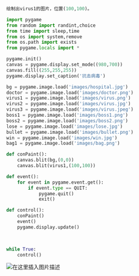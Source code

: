 ```python
绘制出virus1的图片，位置(100,100)。
```

```python
import pygame
from random import randint,choice
from time import sleep,time
from os import system,remove
from os.path import exists
from pygame.locals import *

pygame.init()   
canvas = pygame.display.set_mode((980,700))
canvas.fill((255,255,255))
pygame.display.set_caption('抗击病毒')

bg = pygame.image.load('images/hospital.jpg')
doctor = pygame.image.load('images/doctor.png')
virus1 = pygame.image.load('images/virus.png')
virus2 = pygame.image.load('images/virus.jpg')
virus3 = pygame.image.load('images/virus.jpeg')
boss1 = pygame.image.load('images/boss1.png')
boss2 = pygame.image.load('images/boss2.png')
lose = pygame.image.load('images/lose.jpg')
bullet = pygame.image.load('images/bullet.png')
win = pygame.image.load('images/win.jpg')
bag1 = pygame.image.load('images/bag.png')

def conPaint():
    canvas.blit(bg,(0,0))
    canvas.blit(virus1,(100,100))

def event():
    for event in pygame.event.get():
        if event.type == QUIT:
            pygame.quit()
            exit()

def control():
    conPaint()
    event()
    pygame.display.update()


    
while True:
    control()
```
![在这里插入图片描述](https://pic.2ge.org/cdn/?url=https://img-blog.csdnimg.cn/20210130113353248.png?x-oss-process=image/watermark,type_ZmFuZ3poZW5naGVpdGk,shadow_10,text_aHR0cHM6Ly9ibG9nLmNzZG4ubmV0L1BhbkRhb3hpMjAyMA==,size_16,color_FFFFFF,t_70)

